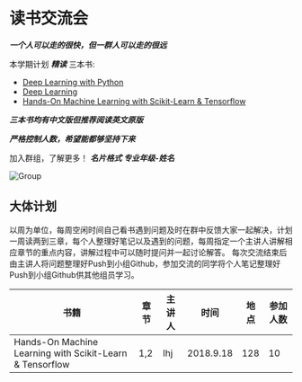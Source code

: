 # 读书交流会

***一个人可以走的很快，但一群人可以走的很远***

本学期计划 ***精读***  三本书:
* [Deep Learning with Python](https://www.amazon.com/Deep-Learning-Python-Francois-Chollet/dp/1617294438/ref=sr_1_3?ie=UTF8&qid=1537177906&sr=8-3&keywords=deep+learning+with+python)
* [Deep Learning](https://www.amazon.com/Deep-Learning-Adaptive-Computation-Machine/dp/0262035618/ref=sr_1_4?s=books&ie=UTF8&qid=1537177942&sr=1-4&keywords=deep+learning)
* [Hands-On Machine Learning with Scikit-Learn & Tensorflow](https://www.amazon.com/Hands-Machine-Learning-Scikit-Learn-TensorFlow/dp/1491962291/ref=sr_1_3?s=books&ie=UTF8&qid=1537177960&sr=1-3&keywords=Hands-On+Machine+Learning+with+Scikit-Learn+%26+Tensorflow)

***三本书均有中文版但推荐阅读英文原版***


***严格控制人数，希望能都够坚持下来***


加入群组，了解更多！ ***名片格式 专业年级-姓名***


![Group](https://raw.githubusercontent.com/ShanKeAI/Lectures/master/group.png)

## 大体计划
以周为单位，每周空闲时间自己看书遇到问题及时在群中反馈大家一起解决，计划一周读两到三章，每个人整理好笔记以及遇到的问题，每周指定一个主讲人讲解相应章节的重点内容，讲解过程中可以随时提问并一起讨论解答。 每次交流结束后由主讲人将问题整理好Push到小组Github，参加交流的同学将个人笔记整理好Push到小组Github供其他组员学习。


 书籍 | 章节 | 主讲人 | 时间 | 地点 | 参加人数
 --- | --- | --- | --- | --- | ---
Hands-On Machine Learning with Scikit-Learn & Tensorflow | 1,2 | lhj | 2018.9.18 | 128 | 10
